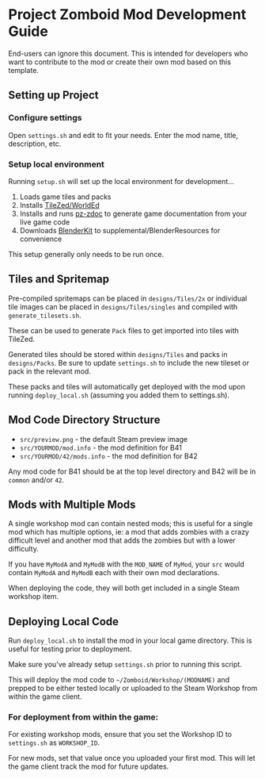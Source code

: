 # Project Zomboid Mod Development Guide

End-users can ignore this document. 
This is intended for developers who want to contribute to the mod
or create their own mod based on this template.

## Setting up Project

### Configure settings

Open `settings.sh` and edit to fit your needs.  Enter the mod name, title, description, etc.

### Setup local environment

Running `setup.sh` will set up the local environment for development...

1. Loads game tiles and packs
2. Installs [TileZed/WorldEd](https://theindiestone.com/forums/index.php?/topic/59675-latest-tilezed-worlded-and-tilesets-september-8-2022/)
3. Installs and runs [pz-zdoc](https://github.com/cocolabs/pz-zdoc) to generate game documentation from your live game code
4. Downloads [BlenderKit](https://github.com/BlenderKit/BlenderKit) to supplemental/BlenderResources for convenience

This setup generally only needs to be run once.


## Tiles and Spritemap

Pre-compiled spritemaps can be placed in `designs/Tiles/2x` or individual tile images can be placed
in `designs/Tiles/singles` and compiled with `generate_tilesets.sh`.

These can be used to generate `Pack` files to get imported into tiles with TileZed.

Generated tiles should be stored within `designs/Tiles` and packs in `designs/Packs`.
Be sure to update `settings.sh` to include the new tileset or pack in the relevant mod.

These packs and tiles will automatically get deployed with the mod upon running `deploy_local.sh`
(assuming you added them to settings.sh).


## Mod Code Directory Structure

* `src/preview.png` - the default Steam preview image
* `src/YOURMOD/mod.info` - the mod definition for B41
* `src/YOURMOD/42/mods.info` - the mod definition for B42

Any mod code for B41 should be at the top level directory and B42 will be in `common` and/or `42`.


## Mods with Multiple Mods

A single workshop mod can contain nested mods; this is useful for a single mod which has multiple options,
ie: a mod that adds zombies with a crazy difficult level and another mod that adds the zombies but with a lower difficulty.

If you have `MyModA` and `MyModB` with the `MOD_NAME` of `MyMod`, 
your `src` would contain `MyModA` and `MyModB` each with their own mod declarations.

When deploying the code, they will both get included in a single Steam workshop item.


## Deploying Local Code

Run `deploy_local.sh` to install the mod in your local game directory.
This is useful for testing prior to deployment.

Make sure you've already setup `settings.sh` prior to running this script.

This will deploy the mod code to `~/Zomboid/Workshop/(MODNAME)` and prepped to be either tested locally
or uploaded to the Steam Workshop from within the game client.

### For deployment from within the game:

For existing workshop mods, ensure that you set the Workshop ID to `settings.sh` as `WORKSHOP_ID`.

For new mods, set that value once you uploaded your first mod.
This will let the game client track the mod for future updates.
